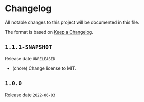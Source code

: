 # Changelog

All notable changes to this project will be documented in this file.

The format is based on [Keep a Changelog](https://keepachangelog.com/en/1.0.0/).

## `1.1.1-SNAPSHOT`

Release date `UNRELEASED`

- (chore) Change license to MIT.

## `1.0.0`

Release date `2022-06-03`
